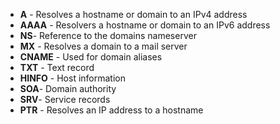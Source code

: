 
- **A** - Resolves a hostname or domain to an IPv4 address
- **AAAA** - Resolvers a hostname or domain to an IPv6 address
- **NS**- Reference to the domains nameserver
- **MX** - Resolves a domain to a mail server
- **CNAME** - Used for domain aliases
- **TXT** - Text record
- **HINFO** - Host information
- **SOA**- Domain authority
- **SRV**- Service records
- **PTR** - Resolves an IP address to a hostname